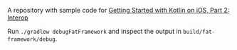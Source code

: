 A repository with sample code for [Getting Started with Kotlin on iOS, Part 2: Interop](http://benasher.co/kotlin-ios-getting-started-interop/)

Run `./gradlew debugFatFramework` and inspect the output in `build/fat-framework/debug`.
